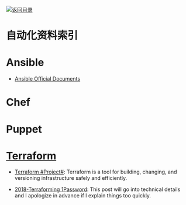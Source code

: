 [![返回目录](https://parg.co/UGo)](https://github.com/wxyyxc1992/Awesome-Reference)

# 自动化资料索引

# Ansible

* [Ansible Official Documents](http://docs.ansible.com/ansible/latest/intro_installation.html)

# Chef

# Puppet

# [Terraform](https://www.terraform.io/)

* [Terraform #Project#](https://www.terraform.io/): Terraform is a tool for building, changing, and versioning infrastructure safely and efficiently.

* [2018-Terraforming 1Password](https://blog.agilebits.com/2018/01/25/terraforming-1password/): This post will go into technical details and I apologize in advance if I explain things too quickly.
